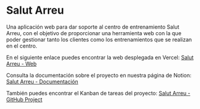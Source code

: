 # Salut Arreu

Una aplicación web para dar soporte al centro de entrenamiento Salut Arreu, con el objetivo de proporcionar una herramienta web con la que poder gestionar tanto los clientes como los entrenamientos que se realizan en el centro.

En el siguiente enlace puedes encontrar la web desplegada en Vercel: [Salut Arreu - Web](https://salutarreu.vercel.app/)

Consulta la documentación sobre el proyecto en nuestra página de Notion: [Salut Arreu - Documentación](https://responsible-scarer-9ce.notion.site/Salut-Arreu-64535eef77ed4479bbe25c960bd8c563)

También puedes encontrar el Kanban de tareas del proyecto: [Salut Arreu - GitHub Project](https://github.com/amorellb/salutarreu/projects/1)
